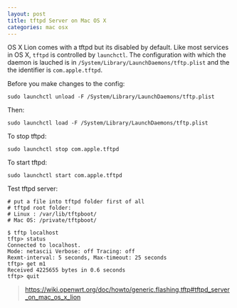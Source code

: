 ```yaml
---
layout: post
title: tftpd Server on Mac OS X
categories: mac osx
---
```


OS X Lion comes with a tftpd but its disabled by default. Like most services in OS X, `tftpd` is controlled by `launchctl`.
The configuration with which the daemon is lauched is in `/System/Library/LaunchDaemons/tftp.plist` and the the identifier is `com.apple.tftpd`.

Before you make changes to the config:

```
sudo launchctl unload -F /System/Library/LaunchDaemons/tftp.plist
```

Then:

```
sudo launchctl load -F /System/Library/LaunchDaemons/tftp.plist
```

To stop tftpd:

```
sudo launchctl stop com.apple.tftpd
```

To start tftpd:

```
sudo launchctl start com.apple.tftpd
```

Test tftpd server:

```
# put a file into tftpd folder first of all
# tftpd root folder:
# Linux : /var/lib/tftpboot/
# Mac OS: /private/tftpboot/

$ tftp localhost
tftp> status
Connected to localhost.
Mode: netascii Verbose: off Tracing: off
Rexmt-interval: 5 seconds, Max-timeout: 25 seconds
tftp> get m1
Received 4225655 bytes in 0.6 seconds
tftp> quit
```

> https://wiki.openwrt.org/doc/howto/generic.flashing.tftp#tftpd_server_on_mac_os_x_lion

